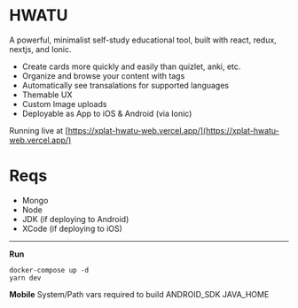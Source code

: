 # HWATU 
A powerful, minimalist self-study educational tool, built with react, redux, nextjs, and Ionic.

- Create cards more quickly and easily than quizlet, anki, etc.
- Organize and browse your content with tags
- Automatically see transalations for supported languages
- Themable UX 
- Custom Image uploads
- Deployable as App to iOS & Android (via Ionic)

Running live at [https://xplat-hwatu-web.vercel.app/](https://xplat-hwatu-web.vercel.app/)

# Reqs

- Mongo
- Node
- JDK (if deploying to Android)
- XCode (if deploying to iOS)


---

**Run**

`docker-compose up -d`  
`yarn dev`

**Mobile**
System/Path vars required to build
ANDROID_SDK
JAVA_HOME
